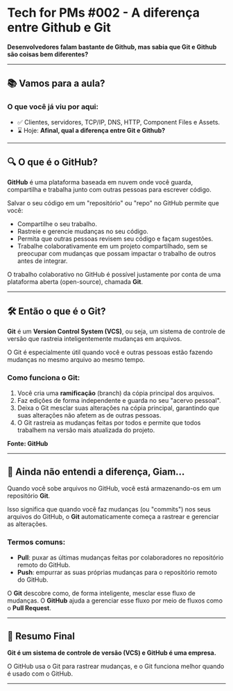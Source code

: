 # Tech for PMs #002 - A diferença entre Github e Git

**Desenvolvedores falam bastante de Github, mas sabia que Git e Github são coisas bem diferentes?**

---

## 📚 Vamos para a aula?

### O que você já viu por aqui:
- ✅ Clientes, servidores, TCP/IP, DNS, HTTP, Component Files e Assets.
- ⌛️ Hoje: **Afinal, qual a diferença entre Git e Github?**

---

## 🔍 O que é o GitHub?

**GitHub** é uma plataforma baseada em nuvem onde você guarda, compartilha e trabalha junto com outras pessoas para escrever código.

Salvar o seu código em um "repositório" ou "repo" no GitHub permite que você:
- Compartilhe o seu trabalho.
- Rastreie e gerencie mudanças no seu código.
- Permita que outras pessoas revisem seu código e façam sugestões.
- Trabalhe colaborativamente em um projeto compartilhado, sem se preocupar com mudanças que possam impactar o trabalho de outros antes de integrar.

O trabalho colaborativo no GitHub é possível justamente por conta de uma plataforma aberta (open-source), chamada **Git**.

---

## 🛠️ Então o que é o Git?

**Git** é um **Version Control System (VCS)**, ou seja, um sistema de controle de versão que rastreia inteligentemente mudanças em arquivos.

O Git é especialmente útil quando você e outras pessoas estão fazendo mudanças no mesmo arquivo ao mesmo tempo.

### Como funciona o Git:
1. Você cria uma **ramificação** (branch) da cópia principal dos arquivos.
2. Faz edições de forma independente e guarda no seu "acervo pessoal".
3. Deixa o Git mesclar suas alterações na cópia principal, garantindo que suas alterações não afetem as de outras pessoas.
4. O Git rastreia as mudanças feitas por todos e permite que todos trabalhem na versão mais atualizada do projeto.

**Fonte: GitHub**

---

## 🤔 Ainda não entendi a diferença, Giam…

Quando você sobe arquivos no GitHub, você está armazenando-os em um repositório **Git**.

Isso significa que quando você faz mudanças (ou "commits") nos seus arquivos do GitHub, o **Git** automaticamente começa a rastrear e gerenciar as alterações.

### Termos comuns:
- **Pull**: puxar as últimas mudanças feitas por colaboradores no repositório remoto do GitHub.
- **Push**: empurrar as suas próprias mudanças para o repositório remoto do GitHub.

O **Git** descobre como, de forma inteligente, mesclar esse fluxo de mudanças. O **GitHub** ajuda a gerenciar esse fluxo por meio de fluxos como o **Pull Request**.

---

## 📢 Resumo Final

**Git é um sistema de controle de versão (VCS) e GitHub é uma empresa.**

O GitHub usa o Git para rastrear mudanças, e o Git funciona melhor quando é usado com o GitHub.

---
